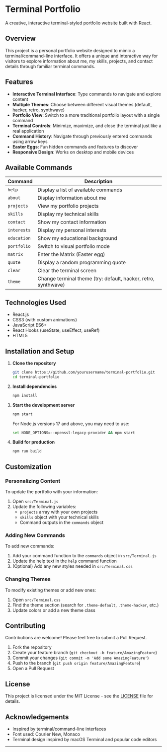 # Terminal Portfolio

A creative, interactive terminal-styled portfolio website built with React.

## Overview

This project is a personal portfolio website designed to mimic a terminal/command-line interface. It offers a unique and interactive way for visitors to explore information about me, my skills, projects, and contact details through familiar terminal commands.

## Features

- **Interactive Terminal Interface**: Type commands to navigate and explore content
- **Multiple Themes**: Choose between different visual themes (default, hacker, retro, synthwave)
- **Portfolio View**: Switch to a more traditional portfolio layout with a single command
- **Terminal Controls**: Minimize, maximize, and close the terminal just like a real application
- **Command History**: Navigate through previously entered commands using arrow keys
- **Easter Eggs**: Fun hidden commands and features to discover
- **Responsive Design**: Works on desktop and mobile devices

## Available Commands

| Command      | Description                                      |
|--------------|--------------------------------------------------|
| `help`       | Display a list of available commands             |
| `about`      | Display information about me                     |
| `projects`   | View my portfolio projects                       |
| `skills`     | Display my technical skills                      |
| `contact`    | Show my contact information                      |
| `interests`  | Display my personal interests                    |
| `education`  | Show my educational background                   |
| `portfolio`  | Switch to visual portfolio mode                  |
| `matrix`     | Enter the Matrix (Easter egg)                    |
| `quote`      | Display a random programming quote               |
| `clear`      | Clear the terminal screen                        |
| `theme`      | Change terminal theme (try: default, hacker, retro, synthwave) |

## Technologies Used

- React.js
- CSS3 (with custom animations)
- JavaScript ES6+
- React Hooks (useState, useEffect, useRef)
- HTML5

## Installation and Setup

1. **Clone the repository**
   ```bash
   git clone https://github.com/yourusername/terminal-portfolio.git
   cd terminal-portfolio
   ```

2. **Install dependencies**
   ```bash
   npm install
   ```

3. **Start the development server**
   ```bash
   npm start
   ```
   For Node.js versions 17 and above, you may need to use:
   ```bash
   set NODE_OPTIONS=--openssl-legacy-provider && npm start
   ```

4. **Build for production**
   ```bash
   npm run build
   ```

## Customization

### Personalizing Content

To update the portfolio with your information:

1. Open `src/Terminal.js`
2. Update the following variables:
    - `projects` array with your own projects
    - `skills` object with your technical skills
    - Command outputs in the `commands` object

### Adding New Commands

To add new commands:

1. Add your command function to the `commands` object in `src/Terminal.js`
2. Update the help text in the `help` command function
3. (Optional) Add any new styles needed in `src/Terminal.css`

### Changing Themes

To modify existing themes or add new ones:

1. Open `src/Terminal.css`
2. Find the theme section (search for `.theme-default`, `.theme-hacker`, etc.)
3. Update colors or add a new theme class

## Contributing

Contributions are welcome! Please feel free to submit a Pull Request.

1. Fork the repository
2. Create your feature branch (`git checkout -b feature/AmazingFeature`)
3. Commit your changes (`git commit -m 'Add some AmazingFeature'`)
4. Push to the branch (`git push origin feature/AmazingFeature`)
5. Open a Pull Request

## License

This project is licensed under the MIT License - see the [LICENSE](LICENSE) file for details.

## Acknowledgements

- Inspired by terminal/command-line interfaces
- Font used: Courier New, Monaco
- Terminal design inspired by macOS Terminal and popular code editors

---